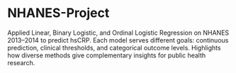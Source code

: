 # NHANES-Project
Applied Linear, Binary Logistic, and Ordinal Logistic Regression on NHANES 2013–2014 to predict hsCRP. Each model serves different goals: continuous prediction, clinical thresholds, and categorical outcome levels. Highlights how diverse methods give complementary insights for public health research.
 

